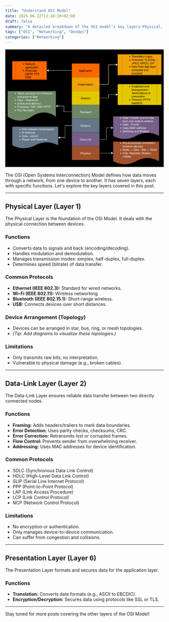 ```yaml
---
title: "Understand OSI Model"
date: 2025-06-22T13:28:20+02:00
draft: false
summary: "A detailed breakdown of the OSI model's key layers—Physical, Data-Link, and Presentation—and their respective protocols and limitations."
tags: ["OSI", "Networking", "DevOps"]
categories: ["Networking"]
---
```


![OSI Model](/uploads/OSI.jpg)

The OSI (Open Systems Interconnection) Model defines how data moves through a network, from one device to another. It has seven layers, each with specific functions. Let's explore the key layers covered in this post.

---

## Physical Layer (Layer 1)

The Physical Layer is the foundation of the OSI Model. It deals with the physical connection between devices.

### Functions

- Converts data to signals and back (encoding/decoding).
- Handles modulation and demodulation.
- Manages transmission modes: simplex, half-duplex, full-duplex.
- Determines speed (bitrate) of data transfer.

### Common Protocols

- **Ethernet (IEEE 802.3):** Standard for wired networks.
- **Wi-Fi (IEEE 802.11):** Wireless networking.
- **Bluetooth (IEEE 802.15.1):** Short-range wireless.
- **USB:** Connects devices over short distances.

### Device Arrangement (Topology)

- Devices can be arranged in star, bus, ring, or mesh topologies.
- *(Tip: Add diagrams to visualize these topologies.)*

### Limitations

- Only transmits raw bits; no interpretation.
- Vulnerable to physical damage (e.g., broken cables).

---

## Data-Link Layer (Layer 2)

The Data-Link Layer ensures reliable data transfer between two directly connected nodes.

### Functions

- **Framing:** Adds headers/trailers to mark data boundaries.
- **Error Detection:** Uses parity checks, checksums, CRC.
- **Error Correction:** Retransmits lost or corrupted frames.
- **Flow Control:** Prevents sender from overwhelming receiver.
- **Addressing:** Uses MAC addresses for device identification.

### Common Protocols

- SDLC (Synchronous Data Link Control)
- HDLC (High-Level Data Link Control)
- SLIP (Serial Line Internet Protocol)
- PPP (Point-to-Point Protocol)
- LAP (Link Access Procedure)
- LCP (Link Control Protocol)
- NCP (Network Control Protocol)

### Limitations

- No encryption or authentication.
- Only manages device-to-device communication.
- Can suffer from congestion and collisions.

---

## Presentation Layer (Layer 6)

The Presentation Layer formats and secures data for the application layer.

### Functions

- **Translation:** Converts data formats (e.g., ASCII to EBCDIC).
- **Encryption/Decryption:** Secures data using protocols like SSL or TLS.

---

Stay tuned for more posts covering the other layers of the OSI Model!
